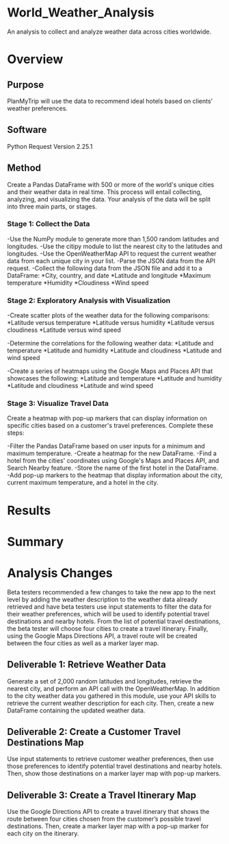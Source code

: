 # World_Weather_Analysis
An analysis to collect and analyze weather data across cities worldwide.

# Overview

## Purpose
PlanMyTrip will use the data to recommend ideal hotels based on clients' weather preferences.

## Software
Python
Request Version 2.25.1

## Method
Create a Pandas DataFrame with 500 or more of the world's unique cities and their weather data in real time. This process will entail collecting, analyzing, and visualizing the data.
Your analysis of the data will be split into three main parts, or stages.

### Stage 1: Collect the Data
-Use the NumPy module to generate more than 1,500 random latitudes and longitudes.
-Use the citipy module to list the nearest city to the latitudes and longitudes.
-Use the OpenWeatherMap API to request the current weather data from each unique city in your list.
-Parse the JSON data from the API request.
-Collect the following data from the JSON file and add it to a DataFrame:
*City, country, and date
*Latitude and longitude
*Maximum temperature
*Humidity
*Cloudiness
*Wind speed

### Stage 2: Exploratory Analysis with Visualization
-Create scatter plots of the weather data for the following comparisons:
*Latitude versus temperature
*Latitude versus humidity
*Latitude versus cloudiness
*Latitude versus wind speed

-Determine the correlations for the following weather data:
*Latitude and temperature
*Latitude and humidity
*Latitude and cloudiness
*Latitude and wind speed

-Create a series of heatmaps using the Google Maps and Places API that showcases the following:
*Latitude and temperature
*Latitude and humidity
*Latitude and cloudiness
*Latitude and wind speed

### Stage 3: Visualize Travel Data
Create a heatmap with pop-up markers that can display information on specific cities based on a customer's travel preferences. Complete these steps:

-Filter the Pandas DataFrame based on user inputs for a minimum and maximum temperature.
-Create a heatmap for the new DataFrame.
-Find a hotel from the cities' coordinates using Google's Maps and Places API, and Search Nearby feature.
-Store the name of the first hotel in the DataFrame.
-Add pop-up markers to the heatmap that display information about the city, current maximum temperature, and a hotel in the city.


# Results

# Summary


# Analysis Changes
Beta testers recommended a few changes to take the new app to the next level by adding the weather description to the weather data already retrieved and have beta testers use input statements to filter the data for their weather preferences, which will be used to identify potential travel destinations and nearby hotels. From the list of potential travel destinations, the beta tester will choose four cities to create a travel itinerary. Finally, using the Google Maps Directions API, a travel route will be created between the four cities as well as a marker layer map.

## Deliverable 1: Retrieve Weather Data
Generate a set of 2,000 random latitudes and longitudes, retrieve the nearest city, and perform an API call with the OpenWeatherMap. In addition to the city weather data you gathered in this module, use your API skills to retrieve the current weather description for each city. Then, create a new DataFrame containing the updated weather data.

## Deliverable 2: Create a Customer Travel Destinations Map
Use input statements to retrieve customer weather preferences, then use those preferences to identify potential travel destinations and nearby hotels. Then, show those destinations on a marker layer map with pop-up markers.

## Deliverable 3: Create a Travel Itinerary Map
Use the Google Directions API to create a travel itinerary that shows the route between four cities chosen from the customer’s possible travel destinations. Then, create a marker layer map with a pop-up marker for each city on the itinerary.

